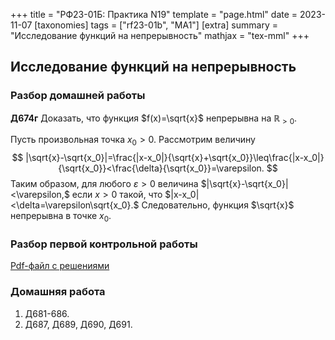 +++
title = "РФ23-01Б: Практика N19"
template = "page.html"
date = 2023-11-07
[taxonomies]
tags = ["rf23-01b", "MA1"]
[extra]
summary = "Исследование функций на непрерывность"
mathjax = "tex-mml"
+++

<!-- more -->
## Исследование функций на непрерывность

### Разбор домашней работы

**Д674г** Доказать, что функция $f(x)=\sqrt{x}$ непрерывна на $\mathbb{R}_{> 0}$.

Пусть произвольная точка $x_0>0$. Рассмотрим величину
$$
    |\sqrt{x}-\sqrt{x_0}|=\frac{|x-x_0|}{\sqrt{x}+\sqrt{x_0}}\leq\frac{|x-x_0|}{\sqrt{x_0}}<\frac{\delta}{\sqrt{x_0}}=\varepsilon.
$$
Таким образом, для любого $\varepsilon>0$ величина $|\sqrt{x}-\sqrt{x_0}|<\varepsilon,$ если $x>0$ такой, что
$|x-x_0|<\delta=\varepsilon\sqrt{x_0}.$ Следовательно, функция $\sqrt{x}$ непрерывна в точке $x_0$.

<!--- 
**Д674д** Доказать, что фукнция $f(x)=\sqrt[3]{x}$ непрерывна на $\mathbb{R}$.
 
Пусть  точка $x_0\neq 0$. Величина
$$
    |\sqrt[3]{x}-\sqrt[3]{x_0}|=\frac{|x-x_0|}{\sqrt[3]{x^2}+\sqrt[3]{xx_0}+\sqrt[3]{x_0^2}}\leq \frac{|x-x_0|}{\sqrt[3]{xx_0}+\sqrt[3]{x_0^2}}<\frac{|x-x_0|}{\sqrt[3]{x_0^2}}, 
$$
если произведение $xx_0>0$.
--->

### Разбор первой контрольной работы

[Pdf-файл с решениями](/MA1_Test1_solutions.pdf)

### Домашняя работа

1. Д681-686.
2. Д687, Д689, Д690, Д691.
